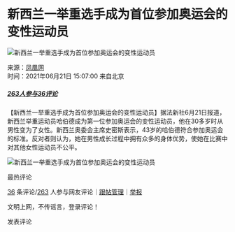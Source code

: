 # 新西兰一举重选手成为首位参加奥运会的变性运动员

![新西兰一举重选手成为首位参加奥运会的变性运动员](//d.ifengimg.com/w121_h75_q90/x0.ifengimg.com/ucms/2021_26/7A3C4E7280D6C6265FDEFA2CC6D46650F45D4C87_size46_w640_h360.jpg)

来源：[凤凰网](https://ishare.ifeng.com/mediaShare/home/1593041/media)  
时间：2021年06月21日 15:07:00 来自北京

##### [263人参与](//gentie.ifeng.com/c/comment/87FtgLr4Yq1)[36评论](//gentie.ifeng.com/c/comment/87FtgLr4Yq1)

【新西兰一举重选手成为首位参加奥运会的变性运动员】据法新社6月21日报道，新西兰举重运动员哈伯德成为第一位参加奥运会的变性运动员，他在30多岁时从男性变为了女性。新西兰奥委会主席史密斯表示，43岁的哈伯德符合参加奥运会的标准。反对者则认为，她在男性成长过程中拥有众多的身体优势，使她在比赛中对其他女性运动员不公平。

![新西兰一举重选手成为首位参加奥运会的变性运动员](https://x0.ifengimg.com/ucms/2021_26/7A3C4E7280D6C6265FDEFA2CC6D46650F45D4C87_size46_w640_h360.jpg)

最热评论

[36](//gentie.ifeng.com/c/comment/87FtgLr4Yq1) 条评论/[263](//gentie.ifeng.com/c/comment/87FtgLr4Yq1) 人参与网友评论｜[跟帖管理](//gentie.ifeng.com/commentManage)｜[举报](//gentie.ifeng.com/superviseReport)

文明上网，不传谣言，登录评论！

发表评论
<!-- tcd_original_link https://news.ifeng.com/c/87FtgLr4Yq1 -->
